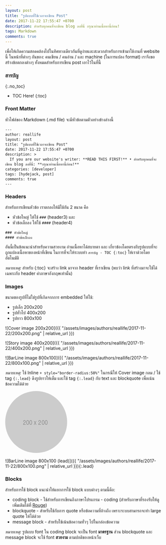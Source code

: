 ```yaml
---
layout: post
title: "รูปแบบที่ใช้เวลาจะเขียน Post"
date: 2017-11-22 17:55:47 +0700
description: สำหรับทุกคนที่จะเขียน blog ลงที่นี่ กรุณาอ่านเนื้อหานี้ก่อน!
tags: Markdown
comments: true
---
```

เพื่อให้เกิดความสอดคล้องไปในทิศทางเดียวกันที่ดูง่ายและสะดวกสำหรับการเข้ามาใช้งานที่ website นี้ ในหน้าที่ต่างๆ กันของ: คนเขียน / คนอ่าน / และ machine (ในการแปลง format) เราจึงขอสร้างข้อตกลงต่างๆ ทั้งหมดสำหรับการเขียน post เอาไว้ในที่นี้

### สารบัญ
{:.no_toc}
* TOC Here!
{:toc}
### Front Matter

หัวไฟล์ของ Markdown (.md file) จะมีหัวข้อตามตัวอย่างข้างล่างนี้
~~~
---
author: reallife
layout: post
title: "รูปแบบที่ใช้เวลาจะเขียน Post"
date: 2017-11-22 17:55:47 +0700
description: >
  If you are our website's writer: **READ THIS FIRST!** • สำหรับทุกคนที่จะเขียน blog ลงที่นี่: **กรุณาอ่านเนื้อหานี้ก่อน!**
categories: [developer]
tags: [hydejack, post]
comments: true
---
~~~
### Headers

สำหรับการเขียนหัวข้อ เราตกลงให้มีใช้กัน 2 ขนาด คือ
* หัวข้อใหญ่ ให้ใช้ `###` (header3) และ
* หัวข้อเล็กลง ให้ใช้ `####` (header4)

~~~
### หัวข้อใหญ่
#### หัวข้อเล็กลง
~~~

อันนี้เป็นข้อแนะนำสำหรับความสวยงาม อ่านเนื้อหาได้สบายตา และ เกี่ยวข้องโดยตรงกับรูปแบบที่จะถูกแปลงเนื้อหาของหน้าที่เขียน ในการที่จะให้ระบบทำ `สารบัญ - TOC {:toc}` ให้เราด้วยโดยอัตโนมัติ

_หมายเหตุ:_ สำหรับ {:toc} จะสร้าง link มาจาก header ที่เราเขียน (พบว่า link ที่สร้างมาจะใช้ได้เฉพาะกับ header คำภาษาอังกฤษเท่านั้น)
### Images

ขนาดของรูปที่ไม่ใช่รูปที่เกิดจากการ embedded ให้ใช้:
* รูปเล็ก 200x200
* รูปทั่วไป 400x200
* รูปยาว 800x100

![Cover image 200x200]({{ "/assets/images/authors/reallife/2017-11-22/200x200.png" | relative_url }})

![Story image 400x200]({{ "/assets/images/authors/reallife/2017-11-22/400x200.png" | relative_url }})

![BarLine image 800x100]({{ "/assets/images/authors/reallife/2017-11-22/800x100.png" | relative_url }})

_หมายเหตุ:_ ใช้ Inline `+ style="border-radius:50%"` ในกรณีให้ Cover image กลม / ใช้ tag `{:.lead}` ดึงรูปยาวให้เต็ม และใช้ tag `{:.lead}` กับ text และ blockquote เพื่อเน้นข้อความได้ด้วย

<img src="/assets/images/authors/reallife/2017-11-22/200x200.png" alt="Cover image 200x200 (Circle)" style="border-radius:50%">

![BarLine image 800x100 (lead)]({{ "/assets/images/authors/reallife/2017-11-22/800x100.png" | relative_url }}){:.lead}

### Blocks
สำหรับการใช้ block แนะนำให้แยกการใช้ block แบบต่างๆ ตามนี้คือ:
* coding block - ใช้สำหรับการเขียนถึงภาษาโปรแกรม - coding (สำหรับภาษาที่รองรับให้ดูเพิ่มเติมได้ที่ [Rouge](https://github.com/jneen/rouge))
* blockquote - สำหรับใช้กับการ quote หรือข้อความที่อ้างถึง เพราะระบบสามารถจะทำ large quote ให้ได้ด้วย
* message block - สำหรับใช้เน้นข้อความทั่วๆ ไปในกล่องข้อความ

_หมายเหตุ:_ รูปแบบ font ใน coding block จะเป็น font **มาตรฐาน** ส่วน blockquote และ message block จะใช้ font **สวยงาม** ตามปกติของหน้าเว็บ
